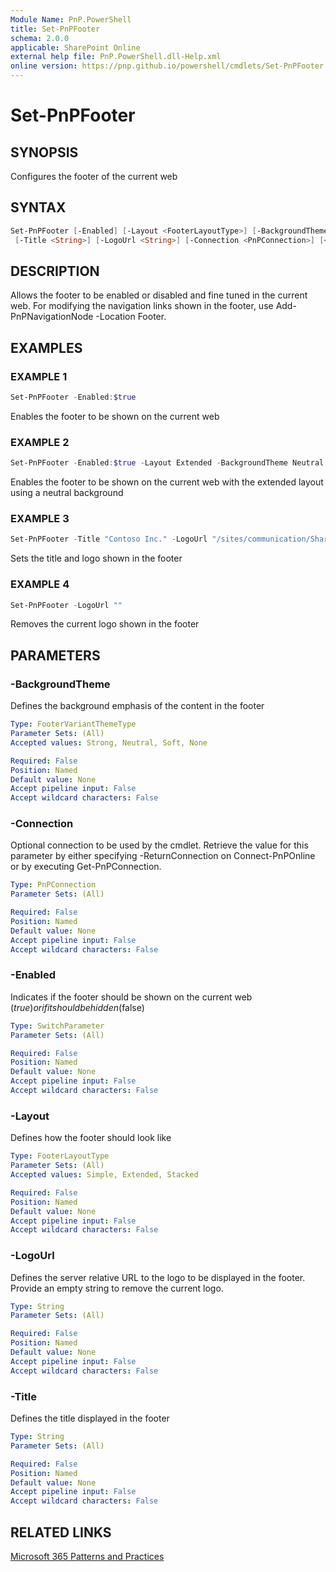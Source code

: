 ```yaml
---
Module Name: PnP.PowerShell
title: Set-PnPFooter
schema: 2.0.0
applicable: SharePoint Online
external help file: PnP.PowerShell.dll-Help.xml
online version: https://pnp.github.io/powershell/cmdlets/Set-PnPFooter.html
---
```

 
# Set-PnPFooter

## SYNOPSIS
Configures the footer of the current web

## SYNTAX

```powershell
Set-PnPFooter [-Enabled] [-Layout <FooterLayoutType>] [-BackgroundTheme <FooterVariantThemeType>]
 [-Title <String>] [-LogoUrl <String>] [-Connection <PnPConnection>] [<CommonParameters>]
```

## DESCRIPTION
Allows the footer to be enabled or disabled and fine tuned in the current web. For modifying the navigation links shown in the footer, use Add-PnPNavigationNode -Location Footer.

## EXAMPLES

### EXAMPLE 1
```powershell
Set-PnPFooter -Enabled:$true
```

Enables the footer to be shown on the current web

### EXAMPLE 2
```powershell
Set-PnPFooter -Enabled:$true -Layout Extended -BackgroundTheme Neutral
```

Enables the footer to be shown on the current web with the extended layout using a neutral background

### EXAMPLE 3
```powershell
Set-PnPFooter -Title "Contoso Inc." -LogoUrl "/sites/communication/Shared Documents/logo.png"
```

Sets the title and logo shown in the footer

### EXAMPLE 4
```powershell
Set-PnPFooter -LogoUrl ""
```

Removes the current logo shown in the footer

## PARAMETERS

### -BackgroundTheme
Defines the background emphasis of the content in the footer

```yaml
Type: FooterVariantThemeType
Parameter Sets: (All)
Accepted values: Strong, Neutral, Soft, None

Required: False
Position: Named
Default value: None
Accept pipeline input: False
Accept wildcard characters: False
```

### -Connection
Optional connection to be used by the cmdlet. Retrieve the value for this parameter by either specifying -ReturnConnection on Connect-PnPOnline or by executing Get-PnPConnection.

```yaml
Type: PnPConnection
Parameter Sets: (All)

Required: False
Position: Named
Default value: None
Accept pipeline input: False
Accept wildcard characters: False
```

### -Enabled
Indicates if the footer should be shown on the current web ($true) or if it should be hidden ($false)

```yaml
Type: SwitchParameter
Parameter Sets: (All)

Required: False
Position: Named
Default value: None
Accept pipeline input: False
Accept wildcard characters: False
```

### -Layout
Defines how the footer should look like

```yaml
Type: FooterLayoutType
Parameter Sets: (All)
Accepted values: Simple, Extended, Stacked

Required: False
Position: Named
Default value: None
Accept pipeline input: False
Accept wildcard characters: False
```

### -LogoUrl
Defines the server relative URL to the logo to be displayed in the footer. Provide an empty string to remove the current logo.

```yaml
Type: String
Parameter Sets: (All)

Required: False
Position: Named
Default value: None
Accept pipeline input: False
Accept wildcard characters: False
```

### -Title
Defines the title displayed in the footer

```yaml
Type: String
Parameter Sets: (All)

Required: False
Position: Named
Default value: None
Accept pipeline input: False
Accept wildcard characters: False
```



## RELATED LINKS

[Microsoft 365 Patterns and Practices](https://aka.ms/m365pnp)

